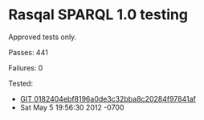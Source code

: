 Rasqal SPARQL 1.0 testing
=========================

Approved tests only.

Passes: 441

Failures: 0

Tested:

* [GIT 0182404ebf8196a0de3c32bba8c20284f97841af](https://github.com/dajobe/rasqal/commit/0182404ebf8196a0de3c32bba8c20284f97841af)
* Sat May 5 19:56:30 2012 -0700
